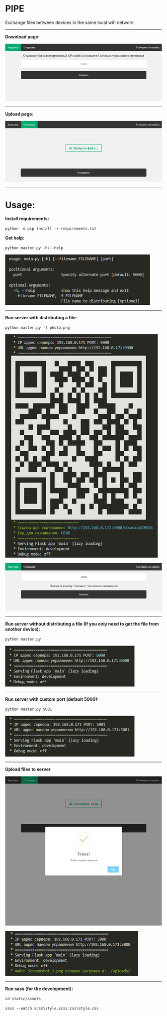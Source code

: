 # PIPE

Exchange files between devices in the same local wifi network

<hr>

**Download page:**

![](https://github.com/LookiMan/PIPE/blob/master/screenshots/Download-page.png)

<hr>

**Upload page:**

![](https://github.com/LookiMan/PIPE/blob/master/screenshots/Upload-page.png)

<hr>

# Usage:

**Install requirements:**

`python -m pip install -r requirements.txt`

**Get help:**

`python master.py -h/--help`

![](https://github.com/LookiMan/PIPE/blob/master/screenshots/Help-text.png)

<hr>

**Run server with distributing a file:**

`python master.py -f photo.png`

![](https://github.com/LookiMan/PIPE/blob/master/screenshots/File-distribution-screenshot.png)

![](https://github.com/LookiMan/PIPE/blob/master/screenshots/The-file-download-page-is-open-via-a-link-with-the-specified-code.png)

<hr>

**Run server without distributing a file (If you only need to get the file from another device):**

`python master.py`

![](https://github.com/LookiMan/PIPE/blob/master/screenshots/Run-server-without-distributing-a-file.png)

<hr>

**Run server with custom port (default 5000):**

`python master.py 5001`

![](https://github.com/LookiMan/PIPE/blob/master/screenshots/Run-server-with-custom-port.png)

<hr>

**Upload files to server**

![](https://github.com/LookiMan/PIPE/blob/master/screenshots/Upload-file-to-server.png)

![](https://github.com/LookiMan/PIPE/blob/master/screenshots/Successfully-uploaded-file-to-server.png)

<hr>

**Run sass (for the development):**

`cd static/assets`

`sass --watch scss\style.scss:css\style.css`
